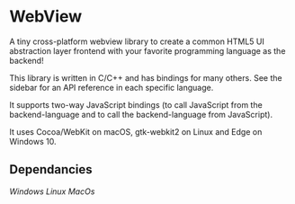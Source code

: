 # WebView

A tiny cross-platform webview library to create a common HTML5 UI abstraction layer frontend with your favorite programming language as the backend!

This library is written in C/C++ and has bindings for many others. See the sidebar for an API reference in each specific language.

It supports two-way JavaScript bindings (to call JavaScript from the backend-language and to call the backend-language from JavaScript).

It uses Cocoa/WebKit on macOS, gtk-webkit2 on Linux and Edge on Windows 10.

## Dependancies

*Windows*
*Linux*
*MacOs*

